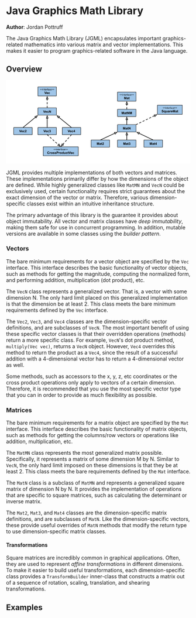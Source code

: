 # Java Graphics Math Library
**Author**: Jordan Pottruff

The Java Graphics Math Library (JGML) encapsulates important graphics-related mathematics into
various matrix and vector implementations. This makes it easier to program graphics-related software
in the Java language.

## Overview
![UML Diagram](img/uml-diagram.png)

JGML provides multiple implementations of both vectors and matrices. These implementations primarily
differ by how the dimensions of the object are defined. While highly generalized classes like 
`MatMN` and `VecN` could be exclusively used, certain functionality requires strict guarantees about
the exact dimension of the vector or matrix. Therefore, various dimension-specific classes exist 
within an intuitive inheritance structure.

The primary advantage of this library is the guarantee it provides about object immutability. All 
vector and matrix classes have *deep immutability*, making them safe for use in concurrent 
programming. In addition, mutable versions are available in some classes using the *builder 
pattern*. 

### Vectors
The bare minimum requirements for a vector object are specified by the `Vec` interface. This 
interface describes the basic functionality of vector objects, such as methods for getting the 
magnitude, computing the normalized form, and performing addition, multiplication (dot product), 
etc.

The `VecN` class represents a generalized vector. That is, a vector with some dimension N. The only
hard limit placed on this generalized implementation is that the dimension be at least 2. This 
class meets the bare minimum requirements defined by the `Vec` interface.

The `Vec2`, `Vec3`, and `Vec4` classes are the dimension-specific vector definitions, and are 
subclasses of `VecN`. The most important benefit of using these specific vector classes is that
their overridden operations (methods) return a more specific class. For example, `VecN`'s dot 
product method, `multiply(Vec vec)`, returns a `VecN` object. However, `Vec4` overrides this 
method to return the product as a `Vec4`, since the result of a successful addition with a 
4-dimensional vector has to return a 4-dimensional vector as well. 

Some methods, such as accessors to the x, y, z, etc coordinates or the cross product operations 
only apply to vectors of a certain dimension. Therefore, it is recommended that you use the most
specific vector type that you can in order to provide as much flexibility as possible.

### Matrices
The bare minimum requirements for a matrix object are specified by the `Mat` interface. This 
interface describes the basic functionality of matrix objects, such as methods for getting the 
columns/row vectors or operations like addition, multiplication, etc.

The `MatMN` class represents the most generalized matrix possible. Specifically, it represents a 
matrix of some dimension M by N. Similar to `VecN`, the only hard limit imposed on these dimensions
is that they be at least 2. This class meets the bare requirements defined by the `Mat` interface.

The `MatN` class is a subclass of `MatMN` and represents a generalized square matrix of dimension N 
by N. It provides the implementation of operations that are specific to square matrices, such as 
calculating the determinant or inverse matrix.

The `Mat2`, `Mat3`, and `Mat4` classes are the dimension-specific matrix definitions, and are 
subclasses of `MatN`. Like the dimension-specific vectors, these provide useful overrides of 
`MatN` methods that modify the return type to use dimension-specific matrix classes. 

#### Transformations

Square matrices are incredibly common in graphical applications. Often, they are used to represent
*affine transformations* in different dimensions. To make it easier to build useful transformations,
each dimension-specific class provides a `TransformBuilder` inner-class that constructs a matrix
out of a sequence of rotation, scaling, translation, and shearing transformations. 

## Examples

